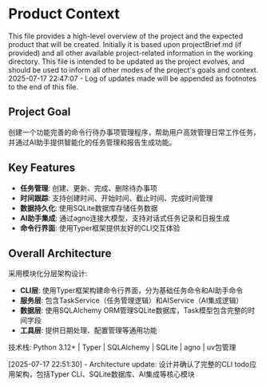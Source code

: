 # Product Context

This file provides a high-level overview of the project and the expected product that will be created. Initially it is based upon projectBrief.md (if provided) and all other available project-related information in the working directory. This file is intended to be updated as the project evolves, and should be used to inform all other modes of the project's goals and context.
2025-07-17 22:47:07 - Log of updates made will be appended as footnotes to the end of this file.

## Project Goal

创建一个功能完善的命令行待办事项管理程序，帮助用户高效管理日常工作任务，并通过AI助手提供智能化的任务管理和报告生成功能。

## Key Features

- **任务管理**: 创建、更新、完成、删除待办事项
- **时间跟踪**: 支持创建时间、开始时间、截止时间、完成时间管理
- **数据持久化**: 使用SQLite数据库存储任务数据
- **AI助手集成**: 通过agno连接大模型，支持对话式任务记录和日报生成
- **命令行界面**: 使用Typer框架提供友好的CLI交互体验

## Overall Architecture

采用模块化分层架构设计:
- **CLI层**: 使用Typer框架构建命令行界面，分为基础任务命令和AI助手命令
- **服务层**: 包含TaskService（任务管理逻辑）和AIService（AI集成逻辑）
- **数据层**: 使用SQLAlchemy ORM管理SQLite数据库，Task模型包含完整的时间字段
- **工具层**: 提供日期处理、配置管理等通用功能

技术栈: Python 3.12+ | Typer | SQLAlchemy | SQLite | agno | uv包管理

[2025-07-17 22:51:30] - Architecture update: 设计并确认了完整的CLI todo应用架构，包括Typer CLI、SQLite数据库、AI集成等核心模块